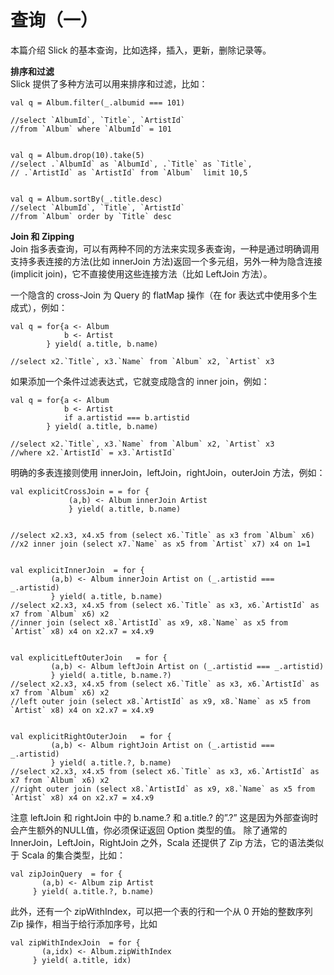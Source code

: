 # 查询（一）
本篇介绍 Slick 的基本查询，比如选择，插入，更新，删除记录等。

**排序和过滤**  
Slick 提供了多种方法可以用来排序和过滤，比如：
```
val q = Album.filter(_.albumid === 101)

//select `AlbumId`, `Title`, `ArtistId` 
//from `Album` where `AlbumId` = 101


val q = Album.drop(10).take(5)
//select .`AlbumId` as `AlbumId`, .`Title` as `Title`,
// .`ArtistId` as `ArtistId` from `Album`  limit 10,5


val q = Album.sortBy(_.title.desc)
//select `AlbumId`, `Title`, `ArtistId` 
//from `Album` order by `Title` desc
```
**Join 和 Zipping**  
Join 指多表查询，可以有两种不同的方法来实现多表查询，一种是通过明确调用支持多表连接的方法(比如 innerJoin 方法)返回一个多元组，另外一种为隐含连接(implicit join)，它不直接使用这些连接方法（比如 LeftJoin 方法）。

一个隐含的 cross-Join 为 Query 的 flatMap 操作（在 for 表达式中使用多个生成式），例如：
```
val q = for{a <- Album
			b <- Artist
		} yield( a.title, b.name)

//select x2.`Title`, x3.`Name` from `Album` x2, `Artist` x3
```
如果添加一个条件过滤表达式，它就变成隐含的 inner join，例如：
```
val q = for{a <- Album
			b <- Artist
		    if a.artistid === b.artistid
		} yield( a.title, b.name)

//select x2.`Title`, x3.`Name` from `Album` x2, `Artist` x3 
//where x2.`ArtistId` = x3.`ArtistId`

```
明确的多表连接则使用 innerJoin，leftJoin，rightJoin，outerJoin 方法，例如：
```
val explicitCrossJoin = = for {
			 (a,b) <- Album innerJoin Artist  
			 } yield( a.title, b.name)


//select x2.x3, x4.x5 from (select x6.`Title` as x3 from `Album` x6) 
//x2 inner join (select x7.`Name` as x5 from `Artist` x7) x4 on 1=1


val explicitInnerJoin  = for {
		 (a,b) <- Album innerJoin Artist on (_.artistid === _.artistid)
		 } yield( a.title, b.name)
//select x2.x3, x4.x5 from (select x6.`Title` as x3, x6.`ArtistId` as x7 from `Album` x6) x2 
//inner join (select x8.`ArtistId` as x9, x8.`Name` as x5 from `Artist` x8) x4 on x2.x7 = x4.x9


val explicitLeftOuterJoin   = for {
		 (a,b) <- Album leftJoin Artist on (_.artistid === _.artistid)
		 } yield( a.title, b.name.?)
//select x2.x3, x4.x5 from (select x6.`Title` as x3, x6.`ArtistId` as x7 from `Album` x6) x2 
//left outer join (select x8.`ArtistId` as x9, x8.`Name` as x5 from `Artist` x8) x4 on x2.x7 = x4.x9


val explicitRightOuterJoin   = for {
		 (a,b) <- Album rightJoin Artist on (_.artistid === _.artistid)
		 } yield( a.title.?, b.name)
//select x2.x3, x4.x5 from (select x6.`Title` as x3, x6.`ArtistId` as x7 from `Album` x6) x2 
//right outer join (select x8.`ArtistId` as x9, x8.`Name` as x5 from `Artist` x8) x4 on x2.x7 = x4.x9

```
注意 leftJoin 和 rightJoin 中的 b.name.? 和 a.title.? 的”.?” 这是因为外部查询时会产生额外的NULL值，你必须保证返回 Option 类型的值。
除了通常的 InnerJoin，LeftJoin，RightJoin 之外，Scala 还提供了 Zip 方法，它的语法类似于 Scala 的集合类型，比如： 
```
val zipJoinQuery  = for {
	   (a,b) <- Album zip Artist
	 } yield( a.title.?, b.name)

```
此外，还有一个 zipWithIndex，可以把一个表的行和一个从 0 开始的整数序列 Zip 操作，相当于给行添加序号，比如
```
val zipWithIndexJoin  = for {
	   (a,idx) <- Album.zipWithIndex 
	 } yield( a.title, idx)
```
